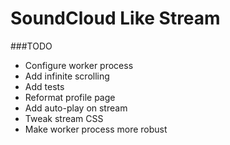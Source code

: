 # SoundCloud Like Stream


###TODO
- Configure worker process
- Add infinite scrolling
- Add tests
- Reformat profile page
- Add auto-play on stream
- Tweak stream CSS
- Make worker process more robust